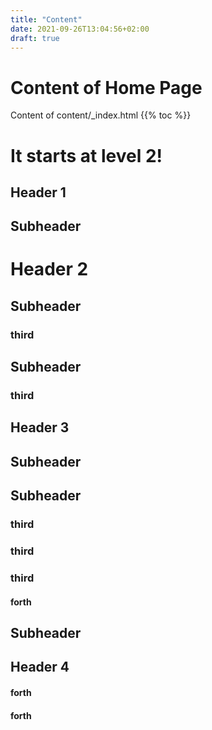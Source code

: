 ```yaml
---
title: "Content"
date: 2021-09-26T13:04:56+02:00
draft: true
---
```


# Content of Home Page

Content of content/_index.html
{{% toc %}}

# It starts at level 2!

## Header 1

## Subheader
# Header 2

## Subheader
### third
## Subheader
### third


## Header 3

## Subheader
## Subheader
### third
### third
### third
#### forth
## Subheader

## Header 4

#### forth
#### forth
